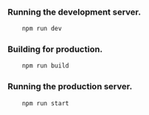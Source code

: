 
### Running the development server.

```bash
    npm run dev
```

### Building for production.

```bash
    npm run build
```

### Running the production server.

```bash
    npm run start
```